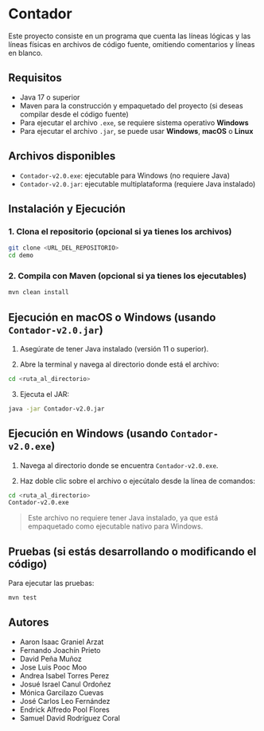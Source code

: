 # Contador

Este proyecto consiste en un programa que cuenta las líneas lógicas y las líneas físicas en archivos de código fuente, omitiendo comentarios y líneas en blanco.

## Requisitos

- Java 17 o superior  
- Maven para la construcción y empaquetado del proyecto (si deseas compilar desde el código fuente)  
- Para ejecutar el archivo `.exe`, se requiere sistema operativo **Windows**  
- Para ejecutar el archivo `.jar`, se puede usar **Windows**, **macOS** o **Linux**

## Archivos disponibles

- `Contador-v2.0.exe`: ejecutable para Windows (no requiere Java)  
- `Contador-v2.0.jar`: ejecutable multiplataforma (requiere Java instalado)

## Instalación y Ejecución

### 1. Clona el repositorio (opcional si ya tienes los archivos)
```sh
git clone <URL_DEL_REPOSITORIO>
cd demo
```

### 2. Compila con Maven (opcional si ya tienes los ejecutables)
```sh
mvn clean install
```

## Ejecución en macOS o Windows (usando `Contador-v2.0.jar`)

1. Asegúrate de tener Java instalado (versión 11 o superior).

2. Abre la terminal y navega al directorio donde está el archivo:
```sh
cd <ruta_al_directorio>
```

3. Ejecuta el JAR:
```sh
java -jar Contador-v2.0.jar
```

## Ejecución en Windows (usando `Contador-v2.0.exe`)

1. Navega al directorio donde se encuentra `Contador-v2.0.exe`.

2. Haz doble clic sobre el archivo o ejecútalo desde la línea de comandos:
```sh
cd <ruta_al_directorio>
Contador-v2.0.exe
```

> Este archivo no requiere tener Java instalado, ya que está empaquetado como ejecutable nativo para Windows.

## Pruebas (si estás desarrollando o modificando el código)

Para ejecutar las pruebas:
```sh
mvn test
```

## Autores

- Aaron Isaac Graniel Arzat  
- Fernando Joachín Prieto  
- David Peña Muñoz  
- Jose Luis Pooc Moo  
- Andrea Isabel Torres Perez
- Josué Israel Canul Ordoñez
- Mónica Garcilazo Cuevas
- José Carlos Leo Fernández
- Endrick Alfredo Pool Flores
- Samuel David Rodríguez Coral


  
